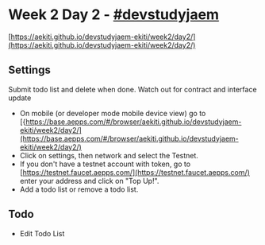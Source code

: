 # Week 2 Day 2 - [#devstudyjaem](https://twitter.com/search?q=%23devstudyjaem)

[https://aekiti.github.io/devstudyjaem-ekiti/week2/day2/](https://aekiti.github.io/devstudyjaem-ekiti/week2/day2/)

## Settings

Submit todo list and delete when done. Watch out for contract and interface update

* On mobile (or developer mode mobile device view) go to [{https://base.aepps.com/#/browser/aekiti.github.io/devstudyjaem-ekiti/week2/day2/](https://base.aepps.com/#/browser/aekiti.github.io/devstudyjaem-ekiti/week2/day2/)
* Click on settings, then network and select the Testnet.
* If you don't have a testnet account with token, go to [https://testnet.faucet.aepps.com/](https://testnet.faucet.aepps.com/) enter your address and click on "Top Up!".
* Add a todo list or remove a todo list.

## Todo

* Edit Todo List

